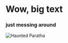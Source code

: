# Wow, big text
### just messing around
![Haunted Paratha]([https://www.google.com/url?sa=i&url=https%3A%2F%2Fen.wikipedia.org%2Fwiki%2FParatha&psig=AOvVaw07euGGD2vLLXYCWc3aWuic&ust=1743213401359000&source=images&cd=vfe&opi=89978449&ved=0CBQQjRxqFwoTCJCLhZDWq4wDFQAAAAAdAAAAABAE](https://en.wikipedia.org/wiki/File:Alooparatha.jpg))
